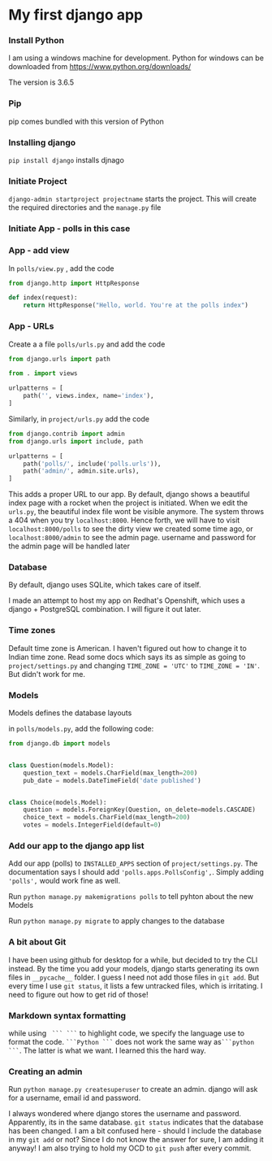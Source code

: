 # My first django app

### Install Python
I am using a windows machine for development. Python for windows can be downloaded from https://www.python.org/downloads/

The version is 3.6.5

### Pip
pip comes bundled with this version of Python

### Installing django
`pip install django` installs djnago

### Initiate Project
`django-admin startproject projectname` starts the project.
This will create the required directories and the `manage.py` file

### Initiate App - polls in this case


### App -  add view
In `polls/view.py` , add the code

```python
from django.http import HttpResponse

def index(request):
    return HttpResponse("Hello, world. You're at the polls index")
```

### App - URLs
Create a a file `polls/urls.py` and add the code

```python
from django.urls import path

from . import views

urlpatterns = [
    path('', views.index, name='index'),
]
```

Similarly, in `project/urls.py` add the code

```python
from django.contrib import admin
from django.urls import include, path

urlpatterns = [
    path('polls/', include('polls.urls')),
    path('admin/', admin.site.urls),
]
```

This adds a proper URL to our app. By default, django shows a beautiful index page with a rocket when the project is initiated. When we edit the `urls.py`, the beautiful index file wont be visible anymore. The system throws a 404 when you try `localhost:8000`. Hence forth, we will have to visit `localhost:8000/polls` to see the dirty view we created some time ago, or `localhost:8000/admin` to see the admin page. username and password for the admin page will be handled later

### Database
By default, django uses SQLite, which takes care of itself.

I made an attempt to host my app on Redhat's Openshift, which uses a django + PostgreSQL combination. I will figure it out later.

### Time zones
Default time zone is American. I haven't figured out how to change it to Indian time zone. Read some docs which says its as simple as going to `project/settings.py` and changing `TIME_ZONE = 'UTC'` to `TIME_ZONE = 'IN'`. But didn't work for me.

### Models
Models defines the database layouts

in `polls/models.py`, add the following code:

```python
from django.db import models


class Question(models.Model):
    question_text = models.CharField(max_length=200)
    pub_date = models.DateTimeField('date published')


class Choice(models.Model):
    question = models.ForeignKey(Question, on_delete=models.CASCADE)
    choice_text = models.CharField(max_length=200)
    votes = models.IntegerField(default=0)
```

### Add our app to the django app list
Add our app (polls) to `INSTALLED_APPS` section of `project/settings.py`. The documentation says I should add `'polls.apps.PollsConfig',`. Simply adding `'polls',` would work fine as well.

Run `python manage.py makemigrations polls` to tell pyhton about the new Models

Run `python manage.py migrate` to apply changes to the database

### A bit about Git

I have been using github for desktop for a  while, but decided to try the CLI instead. By the time you add your models, django starts generating its own files in `__pycache__` folder. I guess I need not add those files in `git add`. But every time I use `git status`, it lists a few untracked files, which is irritating. I need to figure out how to get rid of those!

### Markdown syntax formatting

while using ````  ``` ``` ````  to highlight code, we specify the language use to format the code. ```` ```Python ``` ```` does not work the same way as```` ```python ``` ````. The latter is what we want. I learned this the hard way.

### Creating an admin

Run `python manage.py createsuperuser` to create an admin. django will ask for a username, email id and password.

I always wondered where django stores the username and password. Apparently, its in the same database. `git status` indicates that the database has been changed. I am a bit confused here - should I include the database in my `git add` or not? Since I do not know the answer for sure, I am adding it anyway! I am also trying to hold my OCD to `git push` after every commit.    

